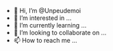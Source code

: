 - 👋 Hi, I’m @Unpeudemoi
- 👀 I’m interested in ...
- 🌱 I’m currently learning ...
- 💞️ I’m looking to collaborate on ...
- 📫 How to reach me ...

<!---
Unpeudemoi/Unpeudemoi is a ✨ special ✨ repository because its `README.md` (this file) appears on your GitHub profile.
You can click the Preview link to take a look at your changes.
--->
